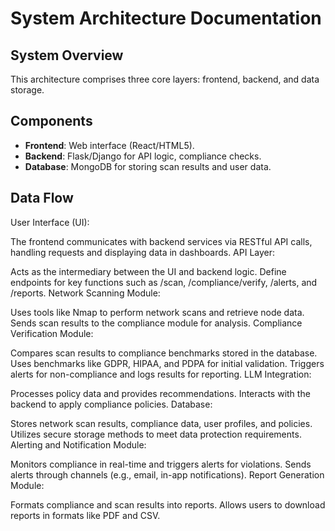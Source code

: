 # System Architecture Documentation

## System Overview
This architecture comprises three core layers: frontend, backend, and data storage.

## Components
- **Frontend**: Web interface (React/HTML5).
- **Backend**: Flask/Django for API logic, compliance checks.
- **Database**: MongoDB for storing scan results and user data.

## Data Flow
User Interface (UI):

The frontend communicates with backend services via RESTful API calls, handling requests and displaying data in dashboards.
API Layer:

Acts as the intermediary between the UI and backend logic.
Define endpoints for key functions such as /scan, /compliance/verify, /alerts, and /reports.
Network Scanning Module:

Uses tools like Nmap to perform network scans and retrieve node data.
Sends scan results to the compliance module for analysis.
Compliance Verification Module:

Compares scan results to compliance benchmarks stored in the database.
Uses benchmarks like GDPR, HIPAA, and PDPA for initial validation.
Triggers alerts for non-compliance and logs results for reporting.
LLM Integration:

Processes policy data and provides recommendations.
Interacts with the backend to apply compliance policies.
Database:

Stores network scan results, compliance data, user profiles, and policies.
Utilizes secure storage methods to meet data protection requirements.
Alerting and Notification Module:

Monitors compliance in real-time and triggers alerts for violations.
Sends alerts through channels (e.g., email, in-app notifications).
Report Generation Module:

Formats compliance and scan results into reports.
Allows users to download reports in formats like PDF and CSV.
